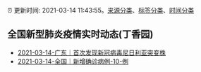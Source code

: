 :alarm_clock: 更新时间: 2021-03-14 11:43:55。[来源分类](../README.md)、[标签分类](../TAGS.md)、[时间分类](../TIMELINE.md)

## 全国新型肺炎疫情实时动态(丁香园)




- [2021-03-14-广东｜首次发现新冠病毒尼日利亚突变株](http://app.cctv.com/special/cportal/detail/arti/index.html?id=ArtiSX7OB7pX45knSFig0jb5210314&isfromapp=1) 
- [2021-03-14-全国｜新增确诊病例-10-例](http://app.cctv.com/special/cportal/detail/arti/index.html?id=ArtinUq8WCblfoJCtGQSVggh210314&isfromapp=1) 
